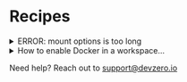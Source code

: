 # Recipes

<details>
<summary>ERROR: mount options is too long</summary>
You are probably reading this because you encountered an error that looks like this when building a recipe:

{% code %}
```
ERROR: mount options is too long------ > mkfile /usr/lib/devzero/build-scripts/....: ------
error: failed to solve: mount options is too long Build failed with code 1
```
{% endcode %}

This is happening because the container image that's getting created for your recipe has too many layers, i.e., too many `build-steps`. You can fix it by combining a few build steps together and overall, reducing the number of explicit build steps in your recipe.

{% hint style="info" %}
Our general guideline is to keep this under 100 steps.
{% endhint %}

To learn more about _why_ something like this happens, [check this out](https://github.com/docker/docs/issues/8230#issuecomment-468630187). This limitation is due to how Linux handles syscalls, and various container registries also impose this limit.
</details>

<details>
<summary>How to enable Docker in a workspace...</summary>
You are probably reading this because you encountered the following error when trying to execute a docker related error:

{% code %}
```
$ docker run hello-world
docker: permission denied while trying to connect to the Docker daemon socket at unix:///var/run/docker.sock: Head "http://%2Fvar%2Frun%2Fdocker.sock/_ping": dial unix /var/run/docker.sock: connect: permission denied.
See 'docker run --help'.

$ docker ps
permission denied while trying to connect to the Docker daemon socket at unix:///var/run/docker.sock: Get "http://%2Fvar%2Frun%2Fdocker.sock/v1.45/containers/json": dial unix /var/run/docker.sock: connect: permission denied
```
{% endcode %}

To get Docker working in your workspace, add the following command to your recipe:

{% code lineNumbers="true" %}
```yaml

- command: |-
      sudo groupadd docker || true
      sudo usermod -aG docker $USER
      newgrp docker # if you can't access docker, try rebooting the workspace once: `sudo reboot`
      sudo chown "$USER":"$USER" "$HOME"/.docker -R
      sudo chmod g+rwx "$HOME/.docker" -R
      sudo systemctl start docker
      sudo systemctl enable docker.service
      sudo systemctl enable containerd.service
    name: run_at_startup_script
```
{% endcode %}

In order for this to work, please be sure the command name starts with `run_at_startup_`.
</details>

Need help? Reach out to [support@devzero.io](mailto:support@devzero.io)
